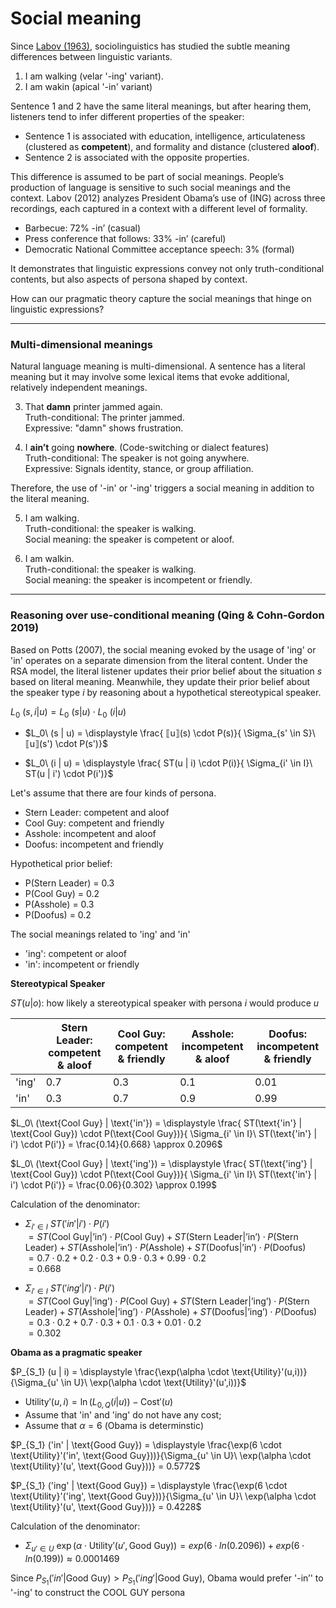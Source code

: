 # Social meaning 

Since [Labov (1963)](https://www.tandfonline.com/doi/pdf/10.1080/00437956.1963.11659799), sociolinguistics has studied the subtle meaning differences between linguistic variants. 

1. I am walking (velar '-ing' variant).
2. I am wakin  (apical '-in' variant)

Sentence 1 and 2 have the same literal meanings, but after hearing them, listeners tend to infer different properties of the speaker:

- Sentence 1 is associated with education, intelligence, articulateness (clustered as **competent**),  and formality and distance (clustered **aloof**).
- Sentence 2 is associated with the opposite properties. 

This difference is assumed to be part of social meanings. People’s production of language is sensitive to such social meanings and the context. Labov (2012) analyzes President Obama’s use of (ING) across three recordings, each captured in a context with a different level of formality.

- Barbecue: 72% -in’ (casual)
- Press conference that follows: 33% -in’ (careful)
- Democratic National Committee acceptance speech: 3% (formal)

It demonstrates that linguistic expressions convey not only truth-conditional contents, but also aspects of persona shaped by context. 

How can our pragmatic theory capture the social meanings that hinge on linguistic expressions? 

--- 

### Multi-dimensional meanings

Natural language meaning is multi-dimensional. A sentence has a literal meaning but it may involve some lexical items that evoke additional, relatively independent meanings.  

3. That **damn** printer jammed again. <br>
   Truth-conditional: The printer jammed. <br>
   Expressive: "damn" shows frustration.

4. I **ain’t** going **nowhere**. (Code-switching or dialect features) <br>
   Truth-conditional: The speaker is not going anywhere. <br>
   Expressive: Signals identity, stance, or group affiliation.

Therefore, the use of '-in' or '-ing' triggers a social meaning in addition to the literal meaning. 

5. I am walking. <br>
   Truth-conditional: the speaker is walking. <br>
   Social meaning: the speaker is competent or aloof.

6. I am walkin. <br>
   Truth-conditional: the speaker is walking. <br>
   Social meaning: the speaker is incompetent or friendly.

--- 
### Reasoning over use-conditional meaning (Qing & Cohn-Gordon 2019)

Based on Potts (2007), the social meaning evoked by the usage of 'ing' or 'in' operates on a separate dimension from the literal content. Under the RSA model, the literal listener updates their prior belief about the situation $s$ based on literal meaning. Meanwhile, they update their prior belief about the speaker type $i$ by reasoning about a hypothetical stereotypical speaker. 

$L_0\ (s,i | u) = L_0\ (s | u) \cdot L_0\ (i | u)$

- $L_0\ (s | u) = \displaystyle \frac{ ⟦u⟧(s) \cdot P(s)}{ \Sigma_{s' \in S}\ ⟦u⟧(s') \cdot P(s')}$

- $L_0\ (i | u) = \displaystyle \frac{ ST(u | i) \cdot P(i)}{ \Sigma_{i' \in I}\ ST(u | i') \cdot P(i')}$

Let's assume that there are four kinds of persona. 

- Stern Leader: competent and aloof
- Cool Guy: competent and friendly
- Asshole: incompetent and aloof
- Doofus: incompetent and friendly

Hypothetical prior belief: 

- P(Stern Leader) = 0.3
- P(Cool Guy) = 0.2
- P(Asshole) = 0.3
- P(Doofus) = 0.2

The social meanings related to 'ing' and 'in'

- 'ing': competent or aloof
- 'in': incompetent or friendly

**Stereotypical Speaker**

$ST(u | o)$: how likely a stereotypical speaker with persona $i$ would produce $u$

|       | Stern Leader: competent & aloof | Cool Guy: competent & friendly | Asshole: incompetent & aloof | Doofus: incompetent & friendly | 
|-------|-------|-----------|-------|-------| 
| 'ing'   |   0.7   |     0.3    |   0.1      |   0.01      |    
| 'in'   |   0.3  |     0.7   |   0.9   |   0.99   |       

$L_0\ (\text{Cool Guy} | \text{'in'}) = \displaystyle \frac{ ST(\text{'in'} | \text{Cool Guy}) \cdot P(\text{Cool Guy})}{ \Sigma_{i' \in I}\ ST(\text{'in'} | i') \cdot P(i')} = \frac{0.14}{0.668} \approx 0.2096$

$L_0\ (\text{Cool Guy} | \text{'ing'}) = \displaystyle \frac{ ST(\text{'ing'} | \text{Cool Guy}) \cdot P(\text{Cool Guy})}{ \Sigma_{i' \in I}\ ST(\text{'in'} | i') \cdot P(i')} = \frac{0.06}{0.302} \approx 0.199$

Calculation of the denominator: 

- $\Sigma_{i' \in I}\ ST('in' | i') \cdot P(i')$ <br>
  $= ST(\text{Cool Guy} | \text{'in'}) \cdot P(\text{Cool Guy}) + ST(\text{Stern Leader} | \text{'in'}) \cdot P(\text{Stern Leader}) + ST(\text{Asshole} | \text{'in'}) \cdot P(\text{Asshole}) + ST(\text{Doofus} | \text{'in'}) \cdot P(\text{Doofus})$ <br>
  $= 0.7 \cdot 0.2 + 0.2 \cdot 0.3 + 0.9 \cdot 0.3 + 0.99 \cdot 0.2$ <br>
  $= 0.668$

- $\Sigma_{i' \in I}\ ST('ing' | i') \cdot P(i')$ <br>
  $= ST(\text{Cool Guy} | \text{'ing'}) \cdot P(\text{Cool Guy}) + ST(\text{Stern Leader} | \text{'ing'}) \cdot P(\text{Stern Leader}) + ST(\text{Asshole} | \text{'ing'}) \cdot P(\text{Asshole}) + ST(\text{Doofus} | \text{'ing'}) \cdot P(\text{Doofus})$ <br>
  $= 0.3 \cdot 0.2 + 0.7 \cdot 0.3 + 0.1 \cdot 0.3 + 0.01 \cdot 0.2$ <br>
  $= 0.302$

**Obama as a pragmatic speaker**

$P_{S_1} (u | i) = \displaystyle \frac{\exp(\alpha \cdot \text{Utility}'(u,i))}{\Sigma_{u' \in U}\ \exp(\alpha \cdot \text{Utility}'(u',i))}$   

- $\text{Utility}'(u,i) = \ln (L_{0, Q} (i | u)) - \text{Cost}'(u)$
- Assume that 'in' and 'ing' do not have any cost;
- Assume that $\alpha = 6$ (Obama is determinstic)

$P_{S_1} ('in' | \text{Good Guy}) = \displaystyle \frac{\exp(6 \cdot \text{Utility}'('in', \text{Good Guy}))}{\Sigma_{u' \in U}\ \exp(\alpha \cdot \text{Utility}'(u', \text{Good Guy}))} = 0.5772$

$P_{S_1} ('ing' | \text{Good Guy}) = \displaystyle \frac{\exp(6 \cdot \text{Utility}'('ing', \text{Good Guy}))}{\Sigma_{u' \in U}\ \exp(\alpha \cdot \text{Utility}'(u', \text{Good Guy}))} = 0.4228$


Calculation of the denominator: 

- $\Sigma_{u' \in U}\ \exp(\alpha \cdot \text{Utility}'(u',\text{Good Guy})) = exp(6 \cdot ln(0.2096)) + exp(6 \cdot ln(0.199)) \approx 0.0001469$

Since $P_{S_1} ('in' | \text{Good Guy}) > P_{S_1} ('ing' | \text{Good Guy})$, Obama would prefer '-in’' to '-ing' to construct the COOL GUY persona
